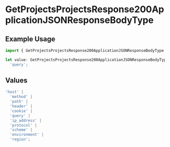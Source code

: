 # GetProjectsProjectsResponse200ApplicationJSONResponseBodyType

## Example Usage

```typescript
import { GetProjectsProjectsResponse200ApplicationJSONResponseBodyType } from '@vercel/client/models/operations';

let value: GetProjectsProjectsResponse200ApplicationJSONResponseBodyType =
  'query';
```

## Values

```typescript
'host' |
  'method' |
  'path' |
  'header' |
  'cookie' |
  'query' |
  'ip_address' |
  'protocol' |
  'scheme' |
  'environment' |
  'region';
```
